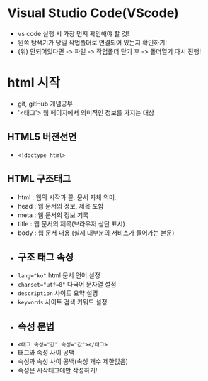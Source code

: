 # Visual Studio Code(VScode)
* vs code 실행 시 가장 먼저 확인해야 할 것!
* 왼쪽 탐색기가 당일 작업폴더로 연결되어 있는지 확인하기!
* (위) 안되어있다면 -> 파일 -> 작업폴더 닫기 후 -> 폴더열기 다시 진행!
# html 시작
* git, gitHub 개념공부
* '<태그'> 웹 페이지에서 의미적인 정보를 가지는 대상
## HTML5 버전선언
* `<!doctype html>`
## HTML 구조태그
* html : 웹의 시작과 끝. 문서 자체 의미.
* head : 웹 문서의 정보, 제목 포함
* meta : 웹 문서의 정보 기록
* title : 웹 문서의 제목(브라우저 상단 표시)
* body : 웹 문서 내용 (실제 대부분의 서비스가 들어가는 본문)
* ## 구조 태그 속성
* `lang="ko"` html 문서 언어 설정
* `charset="utf=8"` 다국어 문자열 설정
* `description` 사이트 요약 설명
* `keywords` 사이트 검색 키워드 설정
* ## 속성 문법
* `<태그 속성="값" 속성="값"></태그>`
* 태그와 속성 사이 공백
* 속성과 속성 사이 공백(속성 개수 제한없음)
* 속성은 시작태그에만 작성하기!